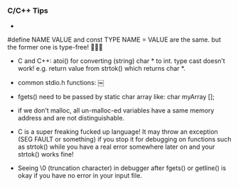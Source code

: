 ### C/C++ Tips

* 
#define NAME VALUE
and
const TYPE NAME = VALUE
are the same. but the former one is type-free! 👍🏼🙂

* C and C++: atoi() for converting (string) char * to int. type cast doesn’t work! e.g. return value from strtok() which returns char *.

* common stdio.h functions:
￼

* fgets() need to be passed by static char array like: 
    char myArray [];

* if we don’t malloc, all un-malloc-ed variables have a same memory address and are not distinguishable.

* C is a super freaking fucked up language! It may throw an exception (SEG FAULT or something) if you stop it for debugging on functions such as strtok() while you have a real error somewhere later on and your strtok() works fine!

* Seeing \0 (truncation character) in debugger after fgets() or getline() is okay if you have no error in your input file.
